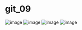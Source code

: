 # git_09
![image](https://github.com/user-attachments/assets/728321c5-dd48-42cc-a51a-c925fc105c18)
![image](https://github.com/user-attachments/assets/37b287bc-0adc-405f-966d-7b16d3fd9509)
![image](https://github.com/user-attachments/assets/6424b9a4-f424-4ca4-940e-71d7ccb78bb1)
![image](https://github.com/user-attachments/assets/46735ed8-74b5-4a7d-ad58-893b591d0508)


